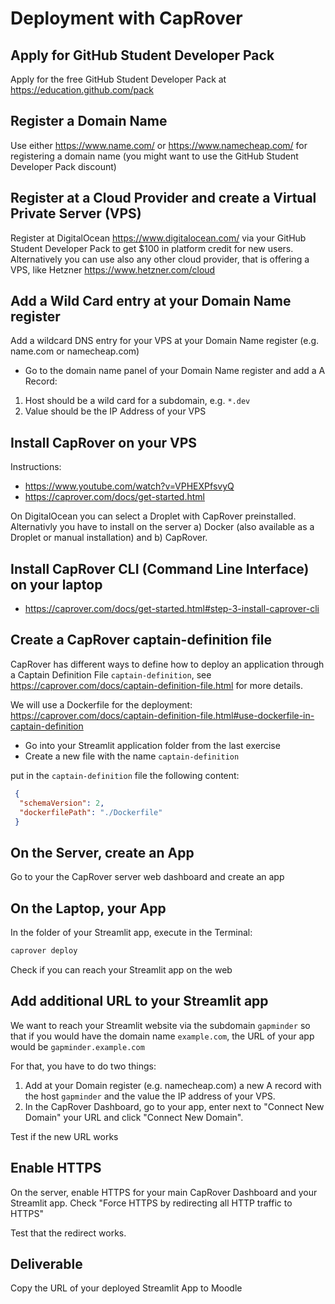 # Deployment with CapRover

## Apply for GitHub Student Developer Pack

Apply for the free GitHub Student Developer Pack at https://education.github.com/pack

## Register a Domain Name

Use either https://www.name.com/ or https://www.namecheap.com/ for registering a domain name (you might want to use the GitHub Student Developer Pack discount)

## Register at a Cloud Provider and create a Virtual Private Server (VPS)

Register at DigitalOcean https://www.digitalocean.com/ via your GitHub Student Developer Pack to get $100 in platform credit for new users. Alternatively you can use also any other cloud provider, that is offering a VPS, like Hetzner https://www.hetzner.com/cloud 

## Add a Wild Card entry at your Domain Name register

Add a wildcard DNS entry for your VPS at your Domain Name register (e.g. name.com or namecheap.com)
- Go to the domain name panel of your Domain Name register and add a A Record:
1. Host should be a wild card for a subdomain, e.g. `*.dev`
2. Value should be the IP Address of your VPS

## Install CapRover on your VPS

Instructions:
- https://www.youtube.com/watch?v=VPHEXPfsvyQ 
- https://caprover.com/docs/get-started.html 

On DigitalOcean you can select a Droplet with CapRover preinstalled. 
Alternativly you have to install on the server a) Docker (also available as a Droplet or manual installation) and b) CapRover.

## Install CapRover CLI (Command Line Interface) on your laptop

- https://caprover.com/docs/get-started.html#step-3-install-caprover-cli 


## Create a CapRover captain-definition file

CapRover has different ways to define how to deploy an application through a Captain Definition File `captain-definition`, see https://caprover.com/docs/captain-definition-file.html for more details.

We will use a Dockerfile for the deployment: https://caprover.com/docs/captain-definition-file.html#use-dockerfile-in-captain-definition 

- Go into your Streamlit application folder from the last exercise
- Create a new file with the name `captain-definition`

put in the `captain-definition` file the following content:
```json
 {
  "schemaVersion": 2,
  "dockerfilePath": "./Dockerfile"
 }
```

## On the Server, create an App

Go to your the CapRover server web dashboard and create an app

## On the Laptop, your App

In the folder of your Streamlit app, execute in the Terminal:

```bash
caprover deploy
```

Check if you can reach your Streamlit app on the web

## Add additional URL to your Streamlit app

We want to reach your Streamlit website via the subdomain `gapminder` so that if you would have the domain name `example.com`, the URL of your app would be `gapminder.example.com`

For that, you have to do two things:
1. Add at your Domain register (e.g. namecheap.com) a new A record with the host `gapminder` and the value the IP address of your VPS.
2. In the CapRover Dashboard, go to your app, enter next to "Connect New Domain" your URL and click "Connect New Domain". 

Test if the new URL works

## Enable HTTPS

On the server, enable HTTPS for your main CapRover Dashboard and your Streamlit app. Check "Force HTTPS by redirecting all HTTP traffic to HTTPS" 

Test that the redirect works.

## Deliverable

Copy the URL of your deployed Streamlit App to Moodle


